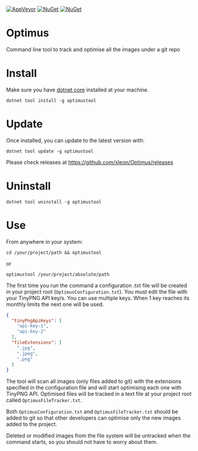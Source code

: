 [![AppVeyor](https://img.shields.io/appveyor/ci/xleon/optimus.svg?style=for-the-badge)](https://ci.appveyor.com/project/xleon/optimus) 
[![NuGet](https://img.shields.io/nuget/v/optimustool.svg?style=for-the-badge)](https://www.nuget.org/packages/optimustool/) 
[![NuGet](https://img.shields.io/nuget/dt/optimustool.svg?style=for-the-badge)](https://www.nuget.org/packages/optimustool/)

# Optimus
Command line tool to track and optimise all the images under a git repo

# Install

Make sure you have [dotnet core](https://dotnet.microsoft.com/download) installed at your machine.

```console
dotnet tool install -g optimustool
```

# Update

Once installed, you can update to the latest version with:

```console
dotnet tool update -g optimustool
```

Please check releases at https://github.com/xleon/Optimus/releases

# Uninstall

```console
dotnet tool uninstall -g optimustool
```

# Use

From anywhere in your system:

```console
cd /your/project/path && optimustool
```

or
```console
optimustool /your/project/absolute/path
```

The first time you run the command a configuration .txt file will be created in your project root (`OptimusConfiguration.txt`). You must edit the file with your TinyPNG API key/s. 
You can use multiple keys. When 1 key reaches its monthly limits the next one will be used.  

```json
{
  "tinyPngApiKeys": [
    "api-key-1",
    "api-key-2"
  ],
  "fileExtensions": [
    ".jpg",
    ".jpeg",
    ".png"
  ]
}
```

The tool will scan all images (only files added to git) with the extensions specified in the configuration file and will start optimising each one with TinyPNG API.
Optimised files will be tracked in a text file at your project root called `OptimusFileTracker.txt`.

Both `OptimusConfiguration.txt` and `OptimusFileTracker.txt` should be added to git so that other developers can optimise only the new images added to the project.

Deleted or modified images from the file system will be untracked when the command starts, so you should not have to worry about them. 
